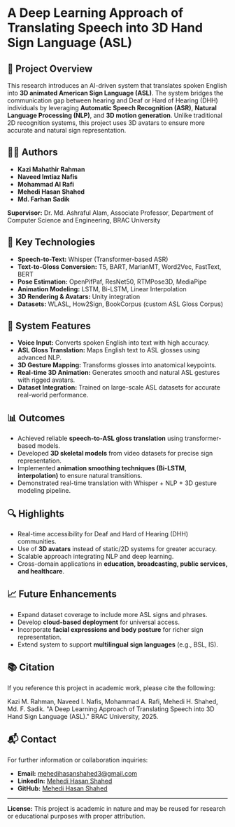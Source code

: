 # A Deep Learning Approach of Translating Speech into 3D Hand Sign Language (ASL)

## 📄 Project Overview

This research introduces an AI-driven system that translates spoken English into **3D animated American Sign Language (ASL)**. The system bridges the communication gap between hearing and Deaf or Hard of Hearing (DHH) individuals by leveraging **Automatic Speech Recognition (ASR)**, **Natural Language Processing (NLP)**, and **3D motion generation**. Unlike traditional 2D recognition systems, this project uses 3D avatars to ensure more accurate and natural sign representation.

## 👨‍🔬 Authors

* **Kazi Mahathir Rahman**
* **Naveed Imtiaz Nafis**
* **Mohammad Al Rafi**
* **Mehedi Hasan Shahed**
* **Md. Farhan Sadik**

**Supervisor:**  Dr. Md. Ashraful Alam, Associate Professor, Department of Computer Science and Engineering, BRAC University

## 🧠 Key Technologies

* **Speech-to-Text:** Whisper (Transformer-based ASR)
* **Text-to-Gloss Conversion:** T5, BART, MarianMT, Word2Vec, FastText, BERT
* **Pose Estimation:** OpenPifPaf, ResNet50, RTMPose3D, MediaPipe
* **Animation Modeling:** LSTM, Bi-LSTM, Linear Interpolation
* **3D Rendering & Avatars:** Unity integration
* **Datasets:** WLASL, How2Sign, BookCorpus (custom ASL Gloss Corpus)

## 🚀 System Features

* **Voice Input:** Converts spoken English into text with high accuracy.
* **ASL Gloss Translation:** Maps English text to ASL glosses using advanced NLP.
* **3D Gesture Mapping:** Transforms glosses into anatomical keypoints.
* **Real-time 3D Animation:** Generates smooth and natural ASL gestures with rigged avatars.
* **Dataset Integration:** Trained on large-scale ASL datasets for accurate real-world performance.

## 📊 Outcomes

* Achieved reliable **speech-to-ASL gloss translation** using transformer-based models.
* Developed **3D skeletal models** from video datasets for precise sign representation.
* Implemented **animation smoothing techniques (Bi-LSTM, interpolation)** to ensure natural transitions.
* Demonstrated real-time translation with Whisper + NLP + 3D gesture modeling pipeline.

## 🔍 Highlights

* Real-time accessibility for Deaf and Hard of Hearing (DHH) communities.
* Use of **3D avatars** instead of static/2D systems for greater accuracy.
* Scalable approach integrating NLP and deep learning.
* Cross-domain applications in **education, broadcasting, public services, and healthcare**.

## 📈 Future Enhancements

* Expand dataset coverage to include more ASL signs and phrases.
* Develop **cloud-based deployment** for universal access.
* Incorporate **facial expressions and body posture** for richer sign representation.
* Extend system to support **multilingual sign languages** (e.g., BSL, IS).

## 📚 Citation

If you reference this project in academic work, please cite the following:

Kazi M. Rahman, Naveed I. Nafis, Mohammad A. Rafi, Mehedi H. Shahed, Md. F. Sadik.
"A Deep Learning Approach of Translating Speech into 3D Hand Sign Language (ASL)."
BRAC University, 2025.

## 📬 Contact

For further information or collaboration inquiries:

* **Email:** [mehedihasanshahed3@gmail.com](mailto:mehedihasanshahed3@gmail.com)
* **LinkedIn:** [Mehedi Hasan Shahed](www.linkedin.com/in/mehedi-hasan-shahed-153404287)  
* **GitHub:** [Mehedi Hasan Shahed](https://github.com/MehediHasanShahed)

---

**License:** This project is academic in nature and may be reused for research or educational purposes with proper attribution.
